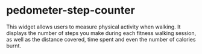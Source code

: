 # pedometer-step-counter
This widget allows users to measure physical activity when walking.  It displays the number of steps you make during each fitness walking  session, as well as the distance covered, time spent and even the number  of calories burnt.

